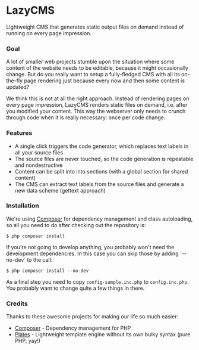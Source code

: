 # LazyCMS
Lightweight CMS that generates static output files on demand instead of running on every page impression.

### Goal

A lot of smaller web projects stumble upon the situation where some content of the website needs
to be editable, because it might occasionally change. But do you really want to setup a fully-fledged
CMS with all its on-the-fly page rendering just because every now and then some content is updated?

We think this is not at all the right approach. Instead of rendering pages on every page impression,
LazyCMS renders static files on demand, i.e. after you modified your content. This way the webserver
only needs to crunch through code when it is really necessary: once per code change.

### Features

- A single click triggers the code generator, which replaces text labels in all your source files
- The source files are never touched, so the code generation is repeatable and nondestructive
- Content can be split into into sections (with a global section for shared content)
- The CMS can extract text labels from the source files and generate a new data scheme (gettext approach)

### Installation

We're using [Composer][1] for dependency management and class autoloading, so all you need to
do after checking out the repository is:

    $ php composer install

If you're not going to develop anything, you probably won't need the development dependencies.
In this case you can skip those by adding `--no-dev´ to the call:

    $ php composer install --no-dev

As a final step you need to copy `config-sample.inc.php` to `config.inc.php`. You probably
want to change quite a few things in there.

### Credits

Thanks to these awesome projects for making our life so much easier:

- [Composer][1] - Dependency management for PHP
- [Plates][2] - Lightweight template engine without its own bulky syntax (pure PHP, yay!)

[1]: http://getcomposer.org
[2]: http://platesphp.com/
